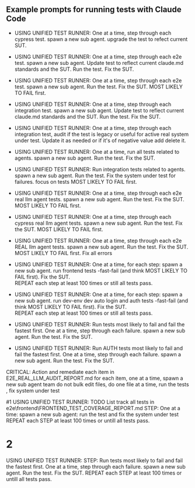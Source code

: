 
## Example prompts for running tests with Claude Code

- USING UNIFIED TEST RUNNER: One at a time, step through each cypress test. spawn a new sub agent. upgrade the test to refect current SUT.
- USING UNIFIED TEST RUNNER: One at a time, step through each e2e test. spawn a new sub agent. Update test to reflect current claude.md standards and the SUT. Run the test. Fix the SUT. 
- USING UNIFIED TEST RUNNER: One at a time, step through each e2e test. spawn a new sub agent. Run the test. Fix the SUT.  MOST LIKELY TO FAIL first. 
- USING UNIFIED TEST RUNNER: One at a time, step through each integration test. spawn a new sub agent. Update test to reflect current claude.md standards and the SUT. Run the test. Fix the SUT. 
- USING UNIFIED TEST RUNNER: One at a time, step through each integration test, audit if the test is legacy or useful for active real system under test. Update it as needed or if it's of negative value add delete it.
- USING UNIFIED TEST RUNNER: One at a time, run all tests related to agents. spawn a new sub agent. Run the test. Fix the SUT. 
- USING UNIFIED TEST RUNNER: Run integration tests related to agents. spawn a new sub agent. Run the test. Fix the system under test for failures. focus on tests MOST LIKELY TO FAIL first. 
- USING UNIFIED TEST RUNNER: One at a time, step through each e2e real llm agent tests. spawn a new sub agent. Run the test. Fix the SUT.  MOST LIKELY TO FAIL first. 
- USING UNIFIED TEST RUNNER: One at a time, step through each cypress real llm agent tests. spawn a new sub agent. Run the test. Fix the SUT.  MOST LIKELY TO FAIL first. 


- USING UNIFIED TEST RUNNER: One at a time, step through each e2e REAL llm agent tests. spawn a new sub agent. Run the test. Fix the SUT.  MOST LIKELY TO FAIL first. 
 Fix all errors

- USING UNIFIED TEST RUNNER: One at a time, for each step: spawn a new sub agent. run frontend tests -fast-fail (and think MOST LIKELY TO FAIL first). Fix the SUT.  
REPEAT each step at least 100 times or still all tests pass.

- USING UNIFIED TEST RUNNER: One at a time, for each step: spawn a new sub agent. run dev-env dev auto login and auth tests -fast-fail (and think MOST LIKELY TO FAIL first). Fix the SUT.  
REPEAT each step at least 100 times or still all tests pass.

 - USING UNIFIED TEST RUNNER: Run tests most likely to fail and fail the fastest first.  One at a time, step through each failure. spawn a new sub agent. Run the test. Fix the SUT. 
 - USING UNIFIED TEST RUNNER: Run AUTH tests most likely to fail and fail the fastest first.  One at a time, step through each failure. spawn a new sub agent. Run the test. Fix the SUT. 


 CRITICAL: Action and remediate each item in E2E_REAL_LLM_AUDIT_REPORT.md
for each item, one at a time, spawn a new sub agent team
do not bulk edit files, do one file at a time, run the tests , fix system under test

#1 USING UNIFIED TEST RUNNER: TODO List track all tests in e2e\frontend\FRONTEND_TEST_COVERAGE_REPORT.md  STEP: One at a time: spawn a new sub agent: run the test and fix the system under test
REPEAT each STEP at least 100 times or untill all tests pass.

# 2
USING UNIFIED TEST RUNNER:  STEP: Run tests most likely to fail and fail the fastest first.  One at a time, step  through each failure. spawn a new sub agent. Run the test. Fix the SUT.
  REPEAT each STEP at least 100 times or untill all tests pass.